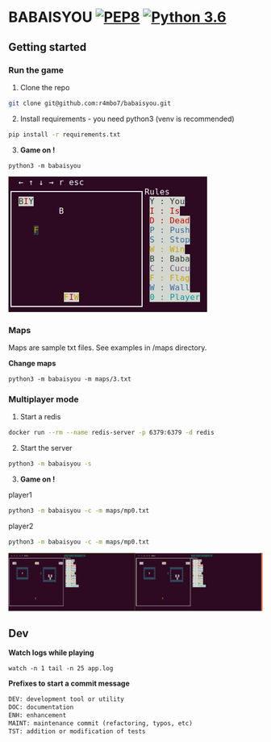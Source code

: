 BABAISYOU
[![PEP8](https://img.shields.io/badge/code%20style-pep8-green.svg)](https://www.python.org/dev/peps/pep-0008/)
[![Python 3.6](https://img.shields.io/badge/python-3.6-blue.svg)](https://www.python.org/downloads/release/python-360/)
===

## Getting started

### Run the game

1) Clone the repo
```sh
git clone git@github.com:r4mbo7/babaisyou.git
```

2) Install requirements - you need python3 (venv is recommended)
```sh
pip install -r requirements.txt
```

3) **Game on !**
```
python3 -m babaisyou
```

![Screen shot 1](docs/screen1.png)

### Maps

Maps are sample txt files. See examples in /maps directory.

**Change maps**
```
python3 -m babaisyou -m maps/3.txt
```

### Multiplayer mode

1) Start a redis
```sh
docker run --rm --name redis-server -p 6379:6379 -d redis
```

2) Start the server
```sh
python3 -m babaisyou -s
```

3) **Game on !**

player1
```sh
python3 -m babaisyou -c -m maps/mp0.txt
```

player2
```sh
python3 -m babaisyou -c -m maps/mp0.txt
```

![Screen shot 2](docs/screen2.png)

## Dev

**Watch logs while playing**
```
watch -n 1 tail -n 25 app.log
```

**Prefixes to start a commit message**
```
DEV: development tool or utility
DOC: documentation
ENH: enhancement
MAINT: maintenance commit (refactoring, typos, etc)
TST: addition or modification of tests
```
